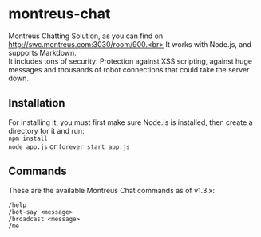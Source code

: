 # montreus-chat
Montreus Chatting Solution, as you can find on http://swc.montreus.com:3030/room/900.<br>
It works with Node.js, and supports Markdown.<br> It includes tons of security: Protection against XSS scripting, against huge messages and thousands of robot connections that could take the server down.

## Installation
For installing it, you must first make sure Node.js is installed, then create a directory for it and run:
<br>
  `npm install`
<br>
  `node app.js` or `forever start app.js`

## Commands
These are the available Montreus Chat commands as of v1.3.x:

    /help
    /bot-say <message>
    /broadcast <message>
    /me
